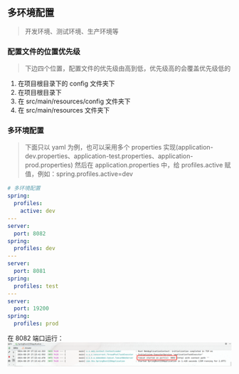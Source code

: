 ## 多环境配置

> 开发环境、测试环境、生产环境等

### 配置文件的位置优先级

> 下边四个位置，配置文件的优先级由高到低，优先级高的会覆盖优先级低的

1. 在项目根目录下的 config 文件夹下
2. 在项目根目录下
3. 在 src/main/resources/config 文件夹下
4. 在 src/main/resources 文件夹下

### 多环境配置

> 下面只以 yaml 为例，也可以采用多个 properties 实现(application-dev.properties、application-test.properties、application-prod.properties)
> 然后在 application.properties 中，给 profiles.active 赋值，例如：spring.profiles.active=dev

```yaml
# 多环境配置
spring:
  profiles:
    active: dev
---
server:
  port: 8082
spring:
  profiles: dev
---
server:
  port: 8081
spring:
  profiles: test
---
server:
  port: 19200
spring:
  profiles: prod
```

在 8082 端口运行：
![8082运行](../imgs/8082.jpg)
